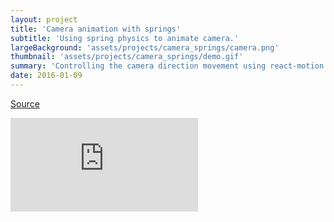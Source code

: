 ```yaml
---
layout: project
title: 'Camera animation with springs'
subtitle: 'Using spring physics to animate camera.'
largeBackground: 'assets/projects/camera_springs/camera.png'
thumbnail: 'assets/projects/camera_springs/demo.gif'
summary: 'Controlling the camera direction movement using react-motion. The scene was created using a-frame and react'
date: 2016-01-09
---
```


[Source](https://github.com/hugozap/react-aframe-demo1)
<iframe src="https://hugozap.neocities.org/x99/" frameborder="0"></iframe>

